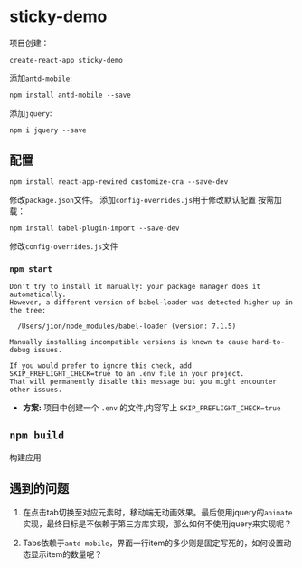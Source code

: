 # sticky-demo
项目创建：
```
create-react-app sticky-demo
```
添加`antd-mobile`:
```
npm install antd-mobile --save
```
添加`jquery`:
```
npm i jquery --save
```

## 配置
```
npm install react-app-rewired customize-cra --save-dev
```
修改`package.json`文件。
添加`config-overrides.js`用于修改默认配置
按需加载：
```
npm install babel-plugin-import --save-dev
```
修改`config-overrides.js`文件


### `npm start`

```
Don't try to install it manually: your package manager does it automatically.
However, a different version of babel-loader was detected higher up in the tree:

  /Users/jion/node_modules/babel-loader (version: 7.1.5) 

Manually installing incompatible versions is known to cause hard-to-debug issues.

If you would prefer to ignore this check, add SKIP_PREFLIGHT_CHECK=true to an .env file in your project.
That will permanently disable this message but you might encounter other issues.
```

* **方案:**
    项目中创建一个 `.env` 的文件,内容写上 `SKIP_PREFLIGHT_CHECK=true`



## `npm build`

构建应用

## 遇到的问题

1. 在点击tab切换至对应元素时，移动端无动画效果。最后使用jquery的`animate`实现，最终目标是不依赖于第三方库实现，那么如何不使用jquery来实现呢？

2. Tabs依赖于`antd-mobile`，界面一行item的多少则是固定写死的，如何设置动态显示item的数量呢？